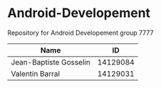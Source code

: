 Android-Developement
====================

Repository for Android Developement group 7777

| Name | ID |
| ---- | -- |
| Jean-Baptiste Gosselin | 14129084 |
| Valentin Barral | 14129031 |
